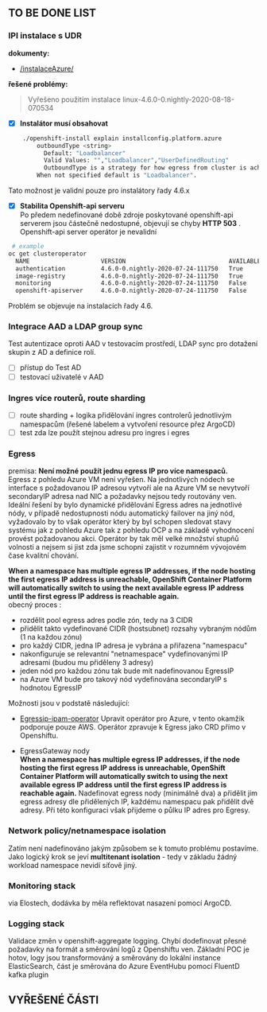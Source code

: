 ## TO BE DONE LIST

### IPI instalace s UDR

**dokumenty:**
+ [/instalaceAzure/](/openshift/instalaceazure/)

**řešené problémy:**
> Vyřešeno použitím instalace linux-4.6.0-0.nightly-2020-08-18-070534

+ [x] **Instalátor musí obsahovat**  
```sh
	./openshift-install explain installconfig.platform.azure
	    outboundType <string>
	      Default: "Loadbalancer"
	      Valid Values: "","Loadbalancer","UserDefinedRouting"
	      OutboundType is a strategy for how egress from cluster is achieved. 
        When not specified default is "Loadbalancer".
```
Tato možnost je validní pouze pro instalátory řady 4.6.x

+ [x] **Stabilita Openshift-api serveru**  
Po předem nedefinované době zdroje poskytované openshift-api serverem jsou částečně nedostupné, objevují se chyby **HTTP 503** . Openshift-api server operátor je nevalidní
```sh
 # example
oc get clusteroperator
  NAME                    VERSION                             AVAILABLE   PROGRESSING   DEGRADED   SINCE
  authentication          4.6.0-0.nightly-2020-07-24-111750   True        False         True       5d19h
  image-registry          4.6.0-0.nightly-2020-07-24-111750   True        False         True       6d20h
  monitoring              4.6.0-0.nightly-2020-07-24-111750   False       True          True       35h
  openshift-apiserver     4.6.0-0.nightly-2020-07-24-111750   False       False         False      18h
```
Problém se objevuje na instalacích řady 4.6.

### Integrace AAD  a LDAP group sync 
Test autentizace oproti AAD v testovacím prostředí, LDAP sync pro dotažení skupin z AD a definice rolí.
+ [ ] přístup do Test AD
+ [ ] testovací uživatelé v AAD

### Ingres více routerů, route sharding

+ [ ] route sharding + logika přidělování ingres controlerů jednotlivým namespacům (řešené labelem a vytvoření resource přez ArgoCD)
+ [ ] test zda lze použít stejnou adresu pro ingres i egres

### Egress
premisa: **Není možné použít jednu egress IP pro více namespaců.**  
Egress z pohledu Azure VM není vyřešen. Na jednotlivých nódech se interface s požadovanou IP adresou vytvoří ale na Azure VM se nevytvoří secondaryIP adresa nad NIC a požadavky nejsou tedy routovány ven.  
Ideální řešení by bylo dynamické přidělování Egress adres na jednotlivé nódy, v případě nedostupnosti nódu automatický failover na jiný nód, vyžadovalo by to však operátor který by byl schopen sledovat stavy systému jak z pohledu Azure tak z pohledu OCP a na základě vyhodnocení provést požadovanou akci. Operátor by tak měl velké množství stupňů volnosti a nejsem si jist zda jsme schopni zajistit v rozumném vývojovém čase kvalitní chování.  


**When a namespace has multiple egress IP addresses, if the node hosting the first egress IP address is unreachable, OpenShift Container Platform will automatically switch to using the next available egress IP address until the first egress IP address is reachable again.**  
obecný proces :  
+ rozdělit pool egress adres podle zón, tedy na 3 CIDR
+ přidělit takto vydefinované CIDR (hostsubnet) rozsahy vybraným nódům (1 na každou zónu)
+ pro každý CIDR, jedna IP adresa je vybrána a přiřazena "namespacu"
+ nakonfiguruje se relevantní "netnamespace" vydefinovanými IP adresami (budou mu přiděleny 3 adresy)
+ jeden nód pro každou zónu tak bude mít nadefinovanou EgressIP 
+ na Azure VM bude pro takový nód vydefinována secondaryIP s hodnotou EgressIP


Možnosti jsou v podstatě následující:  
+ [Egressip-ipam-operator](https://github.com/redhat-cop/egressip-ipam-operator)
	Upravit operátor pro Azure, v tento okamžik podporuje pouze AWS. Operátor zpravuje k Egress jako CRD přímo v Openshiftu. 

+ EgressGateway nody  
	**When a namespace has multiple egress IP addresses, if the node hosting the first egress IP address is unreachable, OpenShift Container Platform will automatically switch to using the next available egress IP address until the first egress IP address is reachable again.**
  Nadefinovat egress nody (minimálně dva) a přidělit jim egress adresy dle přidělených IP, každému namespacu pak přidělit dvě adresy.  Při této konfiguraci však přijdeme o půlku IP adres pro Egresy.

### Network policy/netnamespace isolation
Zatím není nadefinováno jakým způsobem se k tomuto problému postavíme. Jako logický krok se jeví **multitenant isolation** - tedy v základu žádný workload namespace nevidí síťově jiný.

### Monitoring stack
via Elostech, dodávka by měla reflektovat nasazení pomocí ArgoCD.

### Logging stack
Validace změn v openshift-aggregate logging. Chybí dodefinovat přesné požadavky na formát a směrování logů z Openshiftu ven. 
Základní POC je hotov, logy jsou transformováný a směrovány do lokální instance ElasticSearch, část je směrována do Azure EventHubu pomocí FluentD kafka plugin

## VYŘEŠENÉ ČÁSTI

